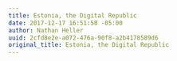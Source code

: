 ```yaml
---
title: Estonia, the Digital Republic
date: 2017-12-17 16:51:58 -05:00
author: Nathan Heller
uuid: 2cfd8e2e-a072-476a-90f8-a2b4178589d6
original_title: Estonia, the Digital Republic
---
```


